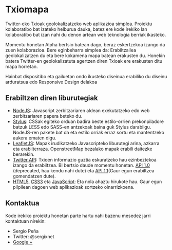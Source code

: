 Txiomapa
========
<p>Twitter-eko Txioak geolokalizatzeko web aplikazioa simplea. Proiektu kolaboratibo bat izateko helburua dauka, batez ere kode irekiko lan kolaboratibo bat izan nahi du denon artean web teknologia berriak ikasteko.</p>
<p> Momentu honetan Alpha bertsio batean dago, beraz eskertzekoa izango da zuen kolaborazioa. Bere eginbeharra simplea da: Erabiltzailea geolokalizatzen du eta bere kokamena mapa batean erakusten du. Honekin batera Twitter-en geolokalizatuta agertzen diren Txioak ere erakusten ditu mapa horretan.</p>

<p>Hainbat dispositibo eta gailuetan ondo ikusteko diseinua erabiliko du diseinu arduratsua edo Responsive Design delakoa</p>

## Erabiltzen diren liburutegiak

* [NodeJS](http://nodejs.org/): Javascript zerbitzariaren aldean exekutatzeko edo web zerbitzariaren papera beteko du.
* [Stylus](http://learnboost.github.io/stylus/): CSSak egiteko orduan badira beste estilo-orrien prekonpiladore batzuk LESS edo SASS-en antzekoak baina guk Stylus darabilgu. NodeJS-ren pakete bat da eta estilo orriak erraz sortu eta mantentzeko aukera ematen digu.
* [LeafletJS](http://leafletjs.com/): Mapak irudikatzeko Javascripteko liburutegi arina, azkarra eta erabilterraza. OpenstreetMap bezalako mapak erabili daitezke berarekin.
* [Twitter API](https://dev.twitter.com/docs/api/1.1): Txioen informazio guztia eskuratzeko hau ezinbeztekoa izango da erabiltzea. BI bertsio daude momentu honetan. [API 1.0](https://dev.twitter.com/docs/api/1) (deprecated, hau kendu nahi dute) eta [API 1.1](https://dev.twitter.com/docs/api/1.1)(Gaur egun erabiltzea gomendatzen dute).
* [HTML5](http://www.whatwg.org/specs/web-apps/current-work/multipage/), [CSS3](https://en.wikipedia.org/wiki/CSS3#CSS_3) eta [JavaScript](http://javascript.crockford.com/): Eta nola ahaztu hirukote hau. Gaur egun pilpilean dagoen web aplikazioak sortzeko oinarrizkoena.

## Kontaktua
Kode irekiko proiektu honetan parte hartu nahi bazenu mesedez jarri kontaktuan nirekin:
* Sergio Peña
* Twitter: @sergixnet
* [Google +](https://plus.google.com/u/0/102990234003788428078/posts) 
